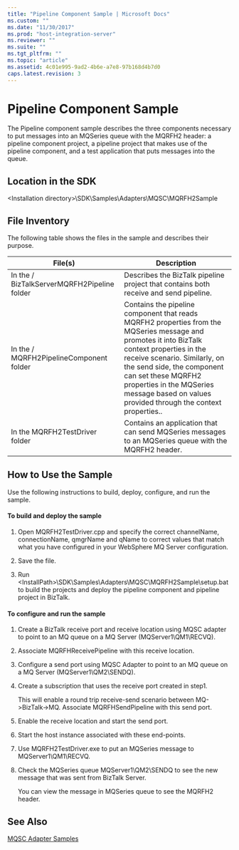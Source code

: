 ```yaml
---
title: "Pipeline Component Sample | Microsoft Docs"
ms.custom: ""
ms.date: "11/30/2017"
ms.prod: "host-integration-server"
ms.reviewer: ""
ms.suite: ""
ms.tgt_pltfrm: ""
ms.topic: "article"
ms.assetid: 4c01e995-9ad2-4b6e-a7e8-97b168d4b7d0
caps.latest.revision: 3
---
```

# Pipeline Component Sample
The Pipeline component sample describes the three components necessary to put messages into an MQSeries queue with the MQRFH2 header: a pipeline component project, a pipeline project that makes use of the pipeline component, and a test application that puts messages into the queue.  
  
## Location in the SDK  
 \<Installation directory>\SDK\Samples\Adapters\MQSC\MQRFH2Sample  
  
## File Inventory  
 The following table shows the files in the sample and describes their purpose.  
  
|File(s)|Description|  
|---------------|-----------------|  
|In the / BizTalkServerMQRFH2Pipeline folder|Describes the BizTalk pipeline project that contains both receive and send pipeline.|  
|In the / MQRFH2PipelineComponent folder|Contains the pipeline component that reads MQRFH2 properties from the MQSeries message and promotes it into BizTalk context properties in the receive scenario. Similarly, on the send side, the component can set these MQRFH2 properties in the MQSeries message based on values provided through the context properties..|  
|In the MQRFH2TestDriver folder|Contains an application that can send MQSeries messages to an MQSeries queue with the MQRFH2 header.|  
  
## How to Use the Sample  
 Use the following instructions to build, deploy, configure, and run the sample.  
  
#### To build and deploy the sample  
  
1.  Open MQRFH2TestDriver.cpp and specify the correct channelName, connectionName, qmgrName and qName to correct values that match what you have configured in your WebSphere MQ Server configuration.  
  
2.  Save the file.  
  
3.  Run \<InstallPath>\SDK\Samples\Adapters\MQSC\MQRFH2Sample\setup.bat to build the projects and deploy the pipeline component and pipeline project in BizTalk.  
  
#### To configure and run the sample  
  
1.  Create a BizTalk receive port and receive location using MQSC adapter to point to an MQ queue on a MQ Server (MQServer1\QM1\RECVQ).  
  
2.  Associate MQRFHReceivePipeline with this receive location.  
  
3.  Configure a send port using MQSC Adapter to point to an MQ queue on a MQ Server (MQServer1\QM2\SENDQ).  
  
4.  Create a subscription that uses the receive port created in step1.  
  
     This will enable a round trip receive-send scenario between MQ->BizTalk->MQ. Associate MQRFHSendPipeline with this send port.  
  
5.  Enable the receive location and start the send port.  
  
6.  Start the host instance associated with these end-points.  
  
7.  Use MQRFH2TestDriver.exe to put an MQSeries message to MQServer1\QM1\RECVQ.  
  
8.  Check the MQSeries queue MQServer1\QM2\SENDQ to see the new message that was sent from BizTalk Server.  
  
     You can view the message in MQSeries queue to see the MQRFH2 header.  
  
## See Also  
 [MQSC Adapter Samples](../HIS2010/mqsc-adapter-samples.md)